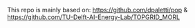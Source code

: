 This repo is mainly based on:
https://github.com/dpaletti/pop &
https://github.com/TU-Delft-AI-Energy-Lab/TOPGRID_MORL
